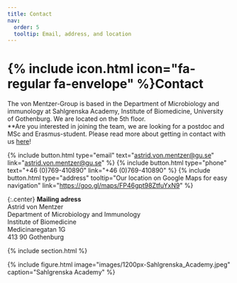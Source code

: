 ```yaml
---
title: Contact
nav:
  order: 5
  tooltip: Email, address, and location
---
```


# {% include icon.html icon="fa-regular fa-envelope" %}Contact

The von Mentzer-Group is based in the Department of Microbiology and immunology at Sahlgrenska Academy, Institute of Biomedicine, University of Gothenburg. We are located on the 5th floor.
<br>
**Are you interested in joining the team, we are looking for a postdoc and MSc and Erasmus-student. Please read more about getting in contact with us [here](/join)!

{%
  include button.html
  type="email"
  text="astrid.von.mentzer@gu.se"
  link="astrid.von.mentzer@gu.se"
%}
{%
  include button.html
  type="phone"
  text="+46 (0)769-410890"
  link="+46 (0)769-410890"
%}
{%
  include button.html
  type="address"
  tooltip="Our location on Google Maps for easy navigation"
  link="https://goo.gl/maps/FP46gpt98ZtfuYxN9"
%}

{:.center}
<b>Mailing adress</b><br>
Astrid von Mentzer<br>
Department of Microbiology and Immunology<br>
Institute of Biomedicine<br>
Medicinaregatan 1G<br>
413 90 Gothenburg



{% include section.html %}

{%
  include figure.html
  image="images/1200px-Sahlgrenska_Academy.jpeg"
  caption="Sahlgrenska Academy"
%}

